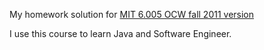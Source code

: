 My homework solution for [MIT 6.005 OCW fall 2011 version](http://ocw.mit.edu/courses/electrical-engineering-and-computer-science/6-005-elements-of-software-construction-fall-2011/)

I use this course to learn Java and Software Engineer.